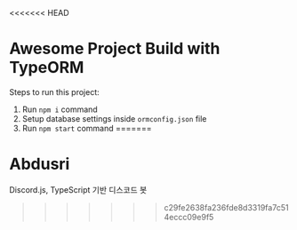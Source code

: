 <<<<<<< HEAD
# Awesome Project Build with TypeORM

Steps to run this project:

1. Run `npm i` command
2. Setup database settings inside `ormconfig.json` file
3. Run `npm start` command
=======
# Abdusri
Discord.js, TypeScript 기반 디스코드 봇
>>>>>>> c29fe2638fa236fde8d3319fa7c514eccc09e9f5
